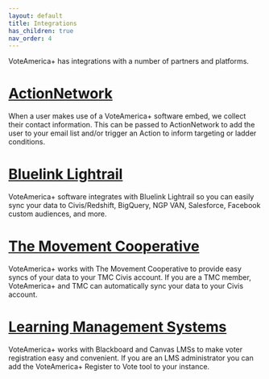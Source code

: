 ```yaml
---
layout: default
title: Integrations
has_children: true
nav_order: 4
---
```


VoteAmerica+ has integrations with a number of partners and platforms.

# [ActionNetwork](/integrations/action_network/)

When a user makes use of a VoteAmerica+ software embed, we collect their contact information. This can be
passed to ActionNetwork to add the user to your email list and/or trigger an Action to inform targeting or ladder conditions.

# [Bluelink Lightrail](/integrations/bluelink/)

VoteAmerica+ software integrates with Bluelink Lightrail
so you can easily sync your data to Civis/Redshift, BigQuery, NGP VAN, Salesforce, Facebook custom
audiences, and more.

# [The Movement Cooperative](/integrations/the_movement_cooperative/)

VoteAmerica+ works with The Movement Cooperative
to provide easy syncs of your data to your TMC Civis account. If you are a
TMC member, VoteAmerica+ and TMC can automatically sync your data to your
Civis account.

# [Learning Management Systems](/integrations/learning_management_systems/)

VoteAmerica+ works with Blackboard and Canvas LMSs to make voter registration easy and convenient.
If you are an LMS administrator you can add the VoteAmerica+ Register to Vote tool to your instance.
